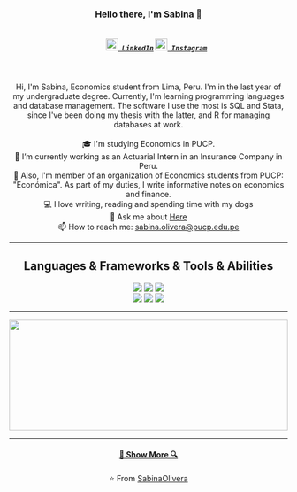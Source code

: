 
<h3 align="center">Hello there, I'm Sabina 👋</h3>
<h5 align="center">
  <code>
    <a href="https://www.linkedin.com/in/sabina-olivera-martínez/" title="LinkedIn"><img width="22" src="https://github.com/zumrudu-anka/zumrudu-anka/blob/master/images/linkedin.svg"> LinkedIn</a></code>
  <code><a href="https://www.instagram.com/sabinaoliveram/" title="Instagram Profile"><img width="22" src="https://github.com/zumrudu-anka/zumrudu-anka/blob/master/images/instagram.svg"> Instagram</a></code>
</h5>
<br>
<p align="center">
  Hi, I'm Sabina, Economics student from Lima, Peru. I'm in the last year of my undergraduate degree. Currently, I'm learning programming languages and database management. The software I use the most is SQL and Stata, since I've been doing my thesis with the latter, and R for managing databases at work.
  <br>
  <br>
  🎓 I'm studying Economics in PUCP.
  <br>
  🔬 I’m currently working as an Actuarial Intern in an Insurance Company in Peru. 
  <br>
  🔬 Also, I'm member of an organization of Economics students from PUCP: "Económica". As part of my duties, I write informative notes on economics and finance. 
  <br>
  💻 I love writing, reading and spending time with my dogs
  <br>
  💬 Ask me about <a href="https://github.com/SabinaOlivera/SabinaOlivera/issues" title="Issues">Here</a>
  <br>
  📫 How to reach me: <a href="mailto: sabina.olivera@hotmail.com">sabina.olivera@pucp.edu.pe</a>
</p>

<hr>

<h2 align="center">Languages & Frameworks & Tools & Abilities</h2>

<p align="center">
  <img src="https://img.shields.io/badge/-Python%203-black?style=flat&logo=python&logoColor=white">  <img src="https://img.shields.io/badge/-R-black?style=flat&logo=r&logoColor=5b8cc4"> <img src="https://img.shields.io/badge/-MySQL-black?style=flat-square&logo=mysql"> <br /> 
 <img src="https://img.shields.io/badge/-Microsoft%20Word-164ead?style=flat&logo=microsoft%20word"> <img src="https://img.shields.io/badge/-Microsoft%20Excel-026f39?style=flat&logo=microsoft%20excel"> <img src="https://img.shields.io/badge/-Microsoft%20PowerPoint-b9361a?style=flat&logo=microsoft%20powerpoint">
</p>

<hr>

<a href="https://github.com/SabinaOlivera/github-readme-stats" title="Go to Source"><img width="100%" height="200" src="https://github-readme-stats.vercel.app/api?username=SabinaOlivera&show_icons=true&theme=gotham"></a>

<hr>

<h4 align="center"><a href=https://github.com/SabinaOlivera?tab=repositories" title="Show Repositories">🔎 Show More 🔍</a></h4>

<p align = "center">
    ⭐️ From <a href="https://github.com/SabinaOlivera/">SabinaOlivera</a>
</p>
